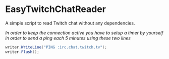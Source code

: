 # EasyTwitchChatReader
A simple script to read Twitch chat without any dependencies.

_In order to keep the connection active you have to setup a timer by yourself in order to send a ping each 5 minutes using these two lines_
```cs
writer.WriteLine("PING :irc.chat.twitch.tv");
writer.Flush();
```
